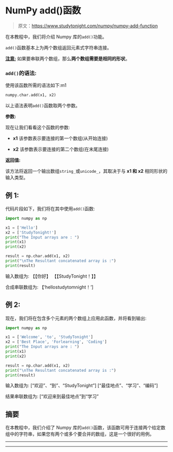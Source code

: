 # NumPy add()函数

> 原文：<https://www.studytonight.com/numpy/numpy-add-function>

在本教程中，我们将介绍 Numpy 库的`add()`功能。

`add()`函数基本上为两个数组返回元素式字符串连接。

<u>**注意:**</u> 如果要串联两个数组，那么**两个数组需要是相同的形状**。

### `add()`的语法:

使用该函数所需的语法如下:m1

```py
numpy.char.add(x1, x2)
```

以上语法表明`add()`函数取两个参数。

**参数:**

现在让我们看看这个函数的参数:

*   **x1**
    该参数表示要连接的第一个数组(从开始连接)

*   **x2**
    该参数表示要连接的第二个数组(在末尾连接)

**返回值:**

该方法将返回一个输出数组`string_`或`unicode_`，其取决于与 **x1 和 x2** 相同形状的输入类型。

## 例 1:

代码片段如下，我们将在其中使用`add()`函数:

```py
import numpy as np 

x1 = ['Hello'] 
x2 = ['StudyTonight!'] 
print("The Input arrays are : ") 
print(x1) 
print(x2) 

result = np.char.add(x1, x2) 
print("\nThe Resultant concatenated array is :") 
print(result)
```

输入数组为:
【【你好】
【【StudyTonight！】】

合成串联数组为:
【‘hellostudytomnight！’]

## 例 2:

现在，我们将在包含多个元素的两个数组上应用此函数，并将看到输出:

```py
import numpy as np 

x1 = ['Welcome', 'to', 'StudyTonight'] 
x2 = ['Best Place', 'Forlearning', 'Coding'] 
print("The Input arrays are : ") 
print(x1) 
print(x2) 

result = np.char.add(x1, x2) 
print("\nThe Resultant concatenated array is :") 
print(result)
```

输入数组为:
[“欢迎”、“到”、“StudyTonight”]
[“最佳地点”、“学习”、“编码”]

结果串联数组为:
[“欢迎来到最佳地点”到“学习”

## 摘要

在本教程中，我们介绍了 Numpy 库的`add()`函数，该函数可用于连接两个给定数组中的字符串，如果您有两个或多个要合并的数组，这是一个很好的用例。

* * *

* * *